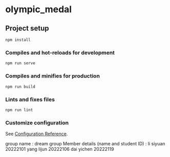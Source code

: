 # olympic_medal

## Project setup
```
npm install
```

### Compiles and hot-reloads for development
```
npm run serve
```

### Compiles and minifies for production
```
npm run build
```

### Lints and fixes files
```
npm run lint
```

### Customize configuration
See [Configuration Reference](https://cli.vuejs.org/config/).

group name : dream group
Member details (name and student ID) :
li siyuan 20222101
yang lijun 20222106
dai yichen 20222119

